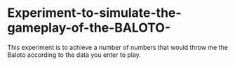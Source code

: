 # Experiment-to-simulate-the-gameplay-of-the-BALOTO-
This experiment is to achieve a number of numbers that would throw me the Baloto according to the data you enter to play.
